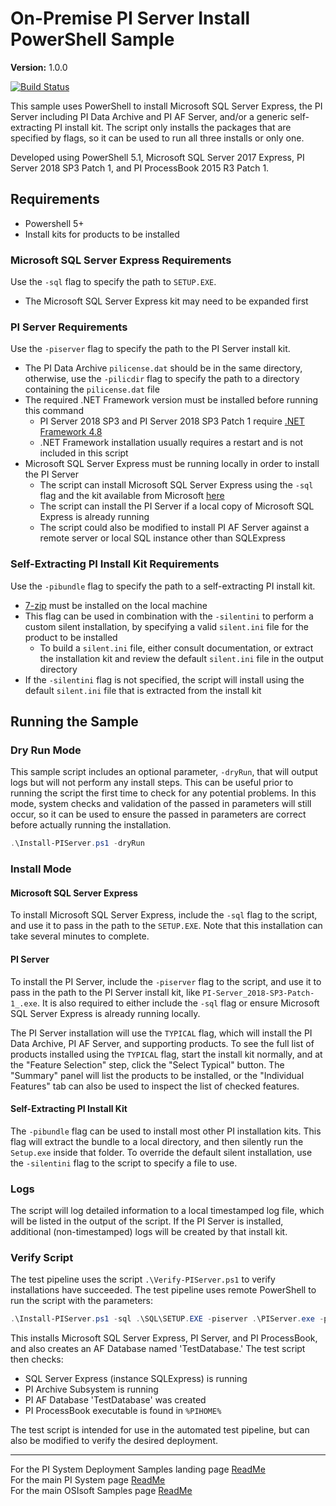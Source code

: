 # On-Premise PI Server Install PowerShell Sample

**Version:** 1.0.0

[![Build Status](https://dev.azure.com/osieng/engineering/_apis/build/status/product-readiness/PI-System/Deployment_OnPrem?branchName=master)](https://dev.azure.com/osieng/engineering/_build/latest?definitionId=1640&branchName=master)

This sample uses PowerShell to install Microsoft SQL Server Express, the PI Server including PI Data Archive and PI AF Server, and/or a generic self-extracting PI install kit. The script only installs the packages that are specified by flags, so it can be used to run all three installs or only one.

Developed using PowerShell 5.1, Microsoft SQL Server 2017 Express, PI Server 2018 SP3 Patch 1, and PI ProcessBook 2015 R3 Patch 1.

## Requirements

- Powershell 5+
- Install kits for products to be installed

### Microsoft SQL Server Express Requirements

Use the `-sql` flag to specify the path to `SETUP.EXE`.

- The Microsoft SQL Server Express kit may need to be expanded first

### PI Server Requirements

Use the `-piserver` flag to specify the path to the PI Server install kit.

- The PI Data Archive `pilicense.dat` should be in the same directory, otherwise, use the `-pilicdir` flag to specify the path to a directory containing the `pilicense.dat` file
- The required .NET Framework version must be installed before running this command
  - PI Server 2018 SP3 and PI Server 2018 SP3 Patch 1 require [.NET Framework 4.8](https://dotnet.microsoft.com/download/dotnet-framework/net48)
  - .NET Framework installation usually requires a restart and is not included in this script
- Microsoft SQL Server Express must be running locally in order to install the PI Server
  - The script can install Microsoft SQL Server Express using the `-sql` flag and the kit available from Microsoft [here](https://www.microsoft.com/en-us/sql-server/sql-server-downloads)
  - The script can install the PI Server if a local copy of Microsoft SQL Express is already running
  - The script could also be modified to install PI AF Server against a remote server or local SQL instance other than SQLExpress

### Self-Extracting PI Install Kit Requirements

Use the `-pibundle` flag to specify the path to a self-extracting PI install kit.

- [7-zip](https://www.7-zip.org/) must be installed on the local machine
- This flag can be used in combination with the `-silentini` to perform a custom silent installation, by specifying a valid `silent.ini` file for the product to be installed
  - To build a `silent.ini` file, either consult documentation, or extract the installation kit and review the default `silent.ini` file in the output directory
- If the `-silentini` flag is not specified, the script will install using the default `silent.ini` file that is extracted from the install kit

## Running the Sample

### Dry Run Mode

This sample script includes an optional parameter, `-dryRun`, that will output logs but will not perform any install steps. This can be useful prior to running the script the first time to check for any potential problems. In this mode, system checks and validation of the passed in parameters will still occur, so it can be used to ensure the passed in parameters are correct before actually running the installation.

```PowerShell
.\Install-PIServer.ps1 -dryRun
```

### Install Mode

#### Microsoft SQL Server Express

To install Microsoft SQL Server Express, include the `-sql` flag to the script, and use it to pass in the path to the `SETUP.EXE`. Note that this installation can take several minutes to complete.

#### PI Server

To install the PI Server, include the `-piserver` flag to the script, and use it to pass in the path to the PI Server install kit, like `PI-Server_2018-SP3-Patch-1_.exe`. It is also required to either include the `-sql` flag or ensure Microsoft SQL Server Express is already running locally.

The PI Server installation will use the `TYPICAL` flag, which will install the PI Data Archive, PI AF Server, and supporting products. To see the full list of products installed using the `TYPICAL` flag, start the install kit normally, and at the "Feature Selection" step, click the "Select Typical" button. The "Summary" panel will list the products to be installed, or the "Individual Features" tab can also be used to inspect the list of checked features.

#### Self-Extracting PI Install Kit

The `-pibundle` flag can be used to install most other PI installation kits. This flag will extract the bundle to a local directory, and then silently run the `Setup.exe` inside that folder. To override the default silent installation, use the `-silentini` flag to the script to specify a file to use.

### Logs

The script will log detailed information to a local timestamped log file, which will be listed in the output of the script. If the PI Server is installed, additional (non-timestamped) logs will be created by that install kit.

### Verify Script

The test pipeline uses the script `.\Verify-PIServer.ps1` to verify installations have succeeded. The test pipeline uses remote PowerShell to run the script with the parameters:

```PowerShell
.\Install-PIServer.ps1 -sql .\SQL\SETUP.EXE -piserver .\PIServer.exe -pilicdir C:\Test -afdatabase TestDatabase -pibundle .\PIProcessBook.exe -remote
```

This installs Microsoft SQL Server Express, PI Server, and PI ProcessBook, and also creates an AF Database named 'TestDatabase.' The test script then checks:

- SQL Server Express (instance SQLExpress) is running
- PI Archive Subsystem is running
- PI AF Database 'TestDatabase' was created
- PI ProcessBook executable is found in `%PIHOME%`

The test script is intended for use in the automated test pipeline, but can also be modified to verify the desired deployment.

---

For the PI System Deployment Samples landing page [ReadMe](../)  
For the main PI System page [ReadMe](../../)  
For the main OSIsoft Samples page [ReadMe](https://github.com/osisoft/OSI-Samples)
